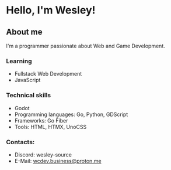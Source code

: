 # Hello, I'm Wesley!

## About me
I'm a programmer passionate about Web and Game Development.

### Learning
- Fullstack Web Development
- JavaScript

### Technical skills
- Godot
- Programming languages: Go, Python, GDScript
- Frameworks: Go Fiber
- Tools: HTML, HTMX, UnoCSS

### Contacts:
- Discord: wesley-source
- E-Mail: wcdev.business@proton.me
